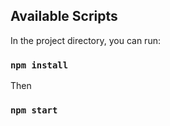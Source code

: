 ## Available Scripts

In the project directory, you can run:

### `npm install`

Then

### `npm start`


